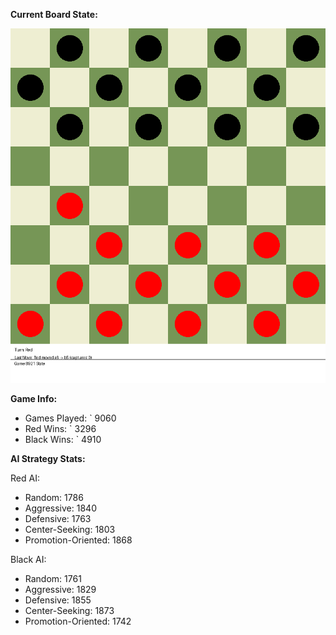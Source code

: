 
**Current Board State:**  
<!-- START_GIF -->
![Checkers Game](./checkers_game.gif)
<!-- END_GIF -->

**Game Info:**  
- Games Played: `<!-- GAMES_PLAYED --> 9060
- Red Wins: `<!-- RED_WINS --> 3296
- Black Wins: `<!-- BLACK_WINS --> 4910

<!-- AI_STATS -->
**AI Strategy Stats:**

Red AI:
- Random: 1786
- Aggressive: 1840
- Defensive: 1763
- Center-Seeking: 1803
- Promotion-Oriented: 1868

Black AI:
- Random: 1761
- Aggressive: 1829
- Defensive: 1855
- Center-Seeking: 1873
- Promotion-Oriented: 1742
